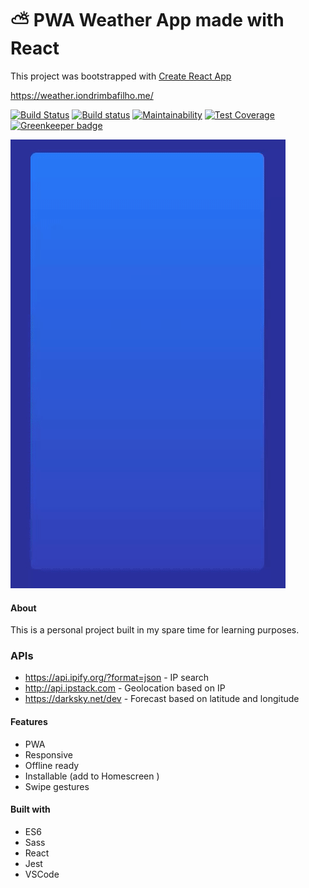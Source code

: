 # ⛅️ PWA Weather App made with React

This project was bootstrapped with [Create React App](https://github.com/facebookincubator/create-react-app)

https://weather.iondrimbafilho.me/

[![Build Status](https://travis-ci.org/iondrimba/react-weather-app.svg?branch=master)](https://travis-ci.org/iondrimba/react-weather-app) [![Build status](https://ci.appveyor.com/api/projects/status/b4ntyo5bqtfs33mg?svg=true)](https://ci.appveyor.com/project/iondrimba/react-weather-app)
[![Maintainability](https://api.codeclimate.com/v1/badges/8cd55ce66e034c44f03a/maintainability)](https://codeclimate.com/github/iondrimba/react-weather-app/maintainability) [![Test Coverage](https://api.codeclimate.com/v1/badges/8cd55ce66e034c44f03a/test_coverage)](https://codeclimate.com/github/iondrimba/react-weather-app/test_coverage) [![Greenkeeper badge](https://badges.greenkeeper.io/iondrimba/react-weather-app.svg)](https://greenkeeper.io/) 

![Demo](https://raw.githubusercontent.com/iondrimba/images/master/weather.gif?raw=true)

#### About
This is a personal project built in my spare time for learning purposes.

### APIs
* https://api.ipify.org/?format=json - IP search
* http://api.ipstack.com - Geolocation based on IP
* https://darksky.net/dev - Forecast based on latitude and longitude

#### Features
* PWA
* Responsive
* Offline ready
* Installable (add to Homescreen )
* Swipe gestures

#### Built with
* ES6
* Sass
* React
* Jest
* VSCode
